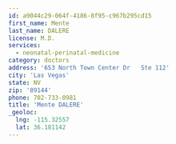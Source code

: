 ```yaml
---
id: a9044c29-064f-4186-8f95-c967b295cd15
first_name: Mente
last_name: DALERE
license: M.D.
services:
  - neonatal-perinatal-medicine
category: doctors
address: '653 North Town Center Dr   Ste 112'
city: 'Las Vegas'
state: NV
zip: '89144'
phone: 702-733-0981
title: 'Mente DALERE'
_geoloc:
  lng: -115.32557
  lat: 36.181142
---
```

